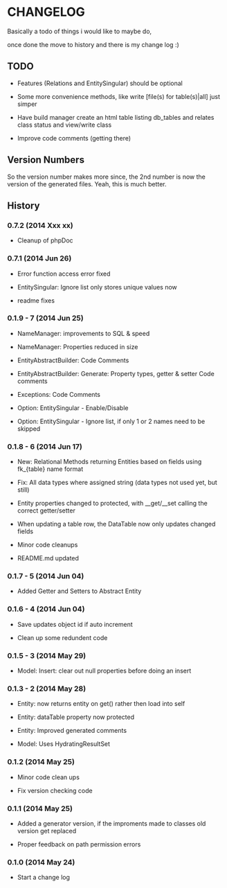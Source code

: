 # CHANGELOG

Basically a todo of things i would like to maybe do,

once done the move to history and there is my change log :)

## TODO

-   Features (Relations and EntitySingular) should be optional

-   Some more convenience methods, like write [file(s) for table(s)|all]
    just simper

-   Have build manager create an html table listing db\_tables and
    relates class status and view/write class

-   Improve code comments (getting there)

## Version Numbers

So the version number makes more since, the 2nd number is now the
version of the generated files. Yeah, this is much better.

## History

### 0.7.2 (2014 Xxx xx)

-   Cleanup of phpDoc

### 0.7.1 (2014 Jun 26)

-   Error function access error fixed

-   EntitySingular: Ignore list only stores unique values now

-   readme fixes

### 0.1.9 - 7 (2014 Jun 25)

-   NameManager: improvements to SQL & speed

-   NameManager: Properties reduced in size

-   EntityAbstractBuilder: Code Comments

-   EntityAbstractBuilder: Generate: Property types, getter & setter
    Code comments

-   Exceptions: Code Comments

-   Option: EntitySingular - Enable/Disable

-   Option: EntitySingular - Ignore list, if only 1 or 2 names need to
    be skipped

### 0.1.8 - 6 (2014 Jun 17)

-   New: Relational Methods returning Entities based on fields using
    fk\_{table} name format

-   Fix: All data types where assigned string (data types not used yet,
    but still)

-   Entity properties changed to protected, with \_\_get/\_\_set calling
    the correct getter/setter

-   When updating a table row, the DataTable now only updates changed
    fields

-   Minor code cleanups

-   README.md updated

### 0.1.7 - 5 (2014 Jun 04)

-   Added Getter and Setters to Abstract Entity

### 0.1.6 - 4 (2014 Jun 04)

-   Save updates object id if auto increment

-   Clean up some redundent code

### 0.1.5 - 3 (2014 May 29)

-   Model: Insert: clear out null properties before doing an insert

### 0.1.3 - 2 (2014 May 28)

-   Entity: now returns entity on get() rather then load into self

-   Entity: dataTable property now protected

-   Entity: Improved generated comments

-   Model: Uses HydratingResultSet

### 0.1.2 (2014 May 25)

-   Minor code clean ups

-   Fix version checking code

### 0.1.1 (2014 May 25)

-   Added a generator version, if the improments made to classes old
    version get replaced

-   Proper feedback on path permission errors

### 0.1.0 (2014 May 24)

-   Start a change log


